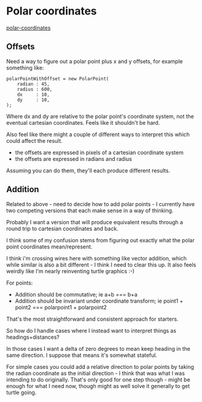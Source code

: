 Polar coordinates
=================



[polar-coordinates](../[library]/polar-coordinates.js)



Offsets
-------

Need a way to figure out a polar point plus x and y offsets, for example something like:


	polarPointWithOffset = new PolarPoint(
		radian : 45,
		radius : 600,
		dx     : 10,
		dy     : 10,
	);


Where dx and dy are relative to the polar point's coordinate system, not the eventual cartesian coordinates.
Feels like it shouldn't be hard.

Also feel like there might a couple of different ways to interpret this which could affect the result.
* the offsets are expressed in pixels of a cartesian coordinate system
* the offsets are expressed in radians and radius

Assuming you can do them, they'll each produce different results.



Addition
--------

Related to above - need to decide how to add polar points - I currently have two competing versions that each make sense in a way of thinking.

Probably I want a version that will produce equivalent results through a round trip to cartesian coordinates and back.

I think some of my confusion stems from figuring out exactly what the polar point coordinates mean/represent.

I think i'm crossing wires here with something like vector addition, which while similar is also a bit different - I think I need to clear this up.
It also feels weirdly like I'm nearly reinventing turtle graphics :-)

For points:
* Addition should be commutative; ie a+b === b+a
* Addition should be invariant under coordinate transform; ie point1 + point2 === polarpoint1 + polarpoint2

That's the most straightforward and consistent approach for starters.

So how do I handle cases where I instead want to interpret things as headings+distances?

In those cases I want a delta of zero degrees to mean keep heading in the same direction.
I suppose that means it's somewhat stateful.

For simple cases you could add a relative direction to polar points by taking the radian coordinate as the initial direction - I think that was what I was intending to do originally.
That's only good for one step though - might be enough for what I need now, though might as well solve it generally to get turtle going.




